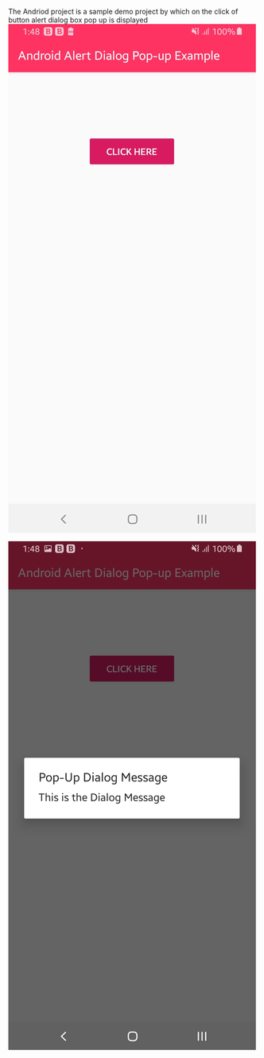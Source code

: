 The Andriod project is a sample demo project by which on the click of button alert dialog box pop up is displayed
![Alt text](https://github.com/samirthaker2020/Android.PopUp_MessageExample/blob/master/Screenshot_20191010-134809_Android%20Alert%20Dialog%20Pop-up%20Example.jpg  "Click on the button to view alert dialog" )

 

<img src=" https://github.com/samirthaker2020/Android.PopUp_MessageExample/blob/master/Screenshot_20191010-134821_Android%20Alert%20Dialog%20Pop-up%20Example.jpg" alt="Kitten"
	title="A cute kitten"   />
